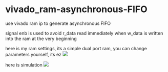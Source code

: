 # vivado_ram-asynchronous-FIFO
use vivado ram ip to generate asynchronous FIFO

signal enb is used to avoid r_data read immediately when w_data is written into the ram at the very beginning  

here is my ram settings, its a simple dual port ram, 
you can change parameters yourself, its ez
<a href="https://sm.ms/image/PJs5jxIlwEWaQMi" target="_blank"><img src="https://i.loli.net/2021/04/30/PJs5jxIlwEWaQMi.png" ></a>

here is simulation
<a href="https://sm.ms/image/gzPxrh4StqbK1HC" target="_blank"><img src="https://i.loli.net/2021/04/30/gzPxrh4StqbK1HC.png" ></a>
